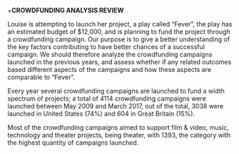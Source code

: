 +**CROWDFUNDING ANALYSIS REVIEW**

Louise is attempting to launch her project, a play called “Fever”, the play has an estimated budget of $12,000, and is planning to fund the project through a crowdfunding campaign. 
Our purpose is to give a better understanding of the key factors contributing to have better chances of a successful campaign. We should therefore analyze the crowdfunding campaigns launched in the previous years, and assess whether if any related outcomes based different aspects of the campaigns and how these aspects are comparable to “Fever”.

Every year several crowdfunding campaigns are launched to fund a width spectrum of projects; a total of 4114 crowdfunding campaigns were launched between May 2009 and March 2017, out of the total, 3038 were launched in United States (74%) and 604 in Great Britain (15%).

Most of the crowdfunding campaigns aimed to support film & video, music, technology and theater projects, being theater, with 1393, the category with the highest quantity of campaigns launched.
